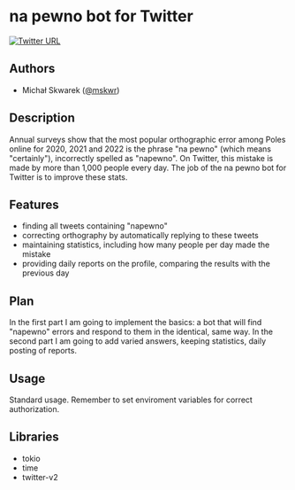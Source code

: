 # na pewno bot for Twitter
[![Twitter URL](https://i.imgur.com/7P6IaZw.jpg)](https://twitter.com/napewnobot)


## Authors
- Michał Skwarek ([@mskwr](https://github.com/mskwr))

## Description
Annual surveys show that the most popular orthographic error among Poles online for 2020, 2021 and 2022 is the phrase "na pewno" (which means "certainly"), incorrectly spelled as "napewno". On Twitter, this mistake is made by more than 1,000 people every day. The job of the na pewno bot for Twitter is to improve these stats.

## Features
- finding all tweets containing "napewno"
- correcting orthography by automatically replying to these tweets
- maintaining statistics, including how many people per day made the mistake
- providing daily reports on the profile, comparing the results with the previous day

## Plan
In the first part I am going to implement the basics: a bot that will find "napewno" errors and respond to them in the identical, same way. In the second part I am going to add varied answers, keeping statistics, daily posting of reports.

## Usage
Standard usage. Remember to set enviroment variables for correct authorization.

## Libraries
- tokio
- time
- twitter-v2

